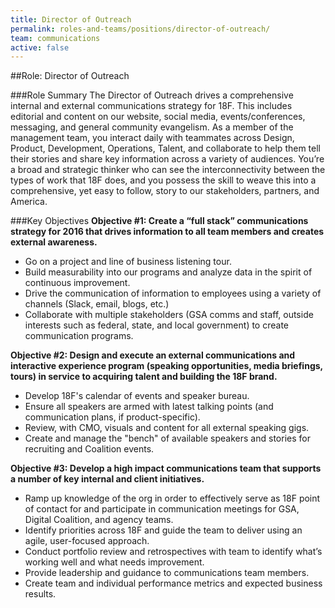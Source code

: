 ```yaml
---
title: Director of Outreach
permalink: roles-and-teams/positions/director-of-outreach/
team: communications
active: false
---
```

##Role: Director of Outreach

###Role Summary
The Director of Outreach drives a comprehensive internal and external communications strategy for 18F. This includes editorial and content on our website, social media, events/conferences, messaging, and general community evangelism. As a member of the management team, you interact daily with teammates across Design, Product, Development, Operations, Talent, and collaborate to help them tell their stories and share key information across a variety of audiences. You’re a broad and strategic thinker who can see the interconnectivity between the types of work that 18F does, and you possess the skill to weave this into a comprehensive, yet easy to follow, story to our stakeholders, partners, and America. 

###Key Objectives
**Objective #1: Create a “full stack” communications strategy for 2016 that drives information to all team members and creates external awareness.**
- Go on a project and line of business listening tour.
- Build measurability into our programs and analyze data in the spirit of continuous improvement.
- Drive the communication of information to employees using a variety of channels (Slack, email, blogs, etc.)
- Collaborate with multiple stakeholders (GSA comms and staff, outside interests such as federal, state, and local government) to create communication programs.

**Objective #2: Design and execute an external communications and interactive experience program (speaking opportunities, media briefings, tours) in service to acquiring talent and building the 18F brand.**
- Develop 18F's calendar of events and speaker bureau.
- Ensure all speakers are armed with latest talking points (and communication plans, if product-specific).
- Review, with CMO, visuals and content for all external speaking gigs.
- Create and manage the "bench" of available speakers and stories for recruiting and Coalition events.

**Objective #3: Develop a high impact communications team that supports a number of key internal and client initiatives.**
- Ramp up knowledge of the org in order to effectively serve as 18F point of contact for and participate in communication meetings for GSA, Digital Coalition, and agency teams.
- Identify priorities across 18F and guide the team to deliver using an agile, user-focused approach.
- Conduct portfolio review and retrospectives with team to identify what’s working well and what needs improvement.
- Provide leadership and guidance to communications team members.
- Create team and individual performance metrics and expected business results.
